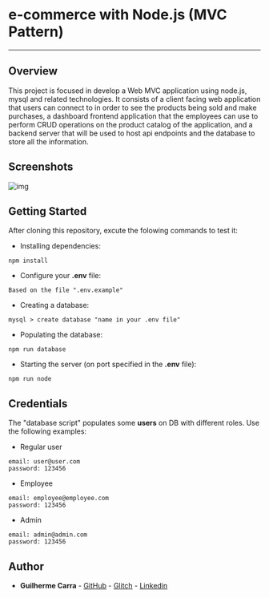 # e-commerce with Node.js (MVC Pattern)
---
## Overview
This project is focused in develop a Web MVC application using node.js, mysql and related technologies. It consists of a client facing web application that users can connect to in order to see the products being sold and make purchases, a dashboard frontend application that the employees can use to perform CRUD operations on the product catalog of the application, and a backend server that will be used to host api endpoints and the database to store all the information.

## Screenshots

![img](https://live.staticflickr.com/65535/50505312657_e8b7b6613f.jpg)

## Getting Started
After cloning this repository, excute the folowing commands to test it:

* Installing dependencies:
````
npm install
````
* Configure your **.env** file:
````
Based on the file ".env.example"
````
* Creating a database:
````
mysql > create database "name in your .env file"
````
* Populating the database:
````
npm run database
````
* Starting the server (on port specified in the **.env** file):
````
npm run node
````
## Credentials
The "database script" populates some **users** on DB with different roles. Use the following examples:
* Regular user
````
email: user@user.com
password: 123456
````
* Employee
````
email: employee@employee.com
password: 123456
````
* Admin
````
email: admin@admin.com
password: 123456
````
## Author

* **Guilherme Carra** - [GitHub](https://github.com/GuilhermeCarra/) - [Glitch](https://glitch.com/@GuilhermeCarra/) - [Linkedin](https://www.linkedin.com/in/guilherme-carra/)